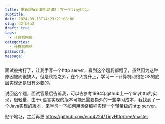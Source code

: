 ```yaml
---
title: 重新理解计算机网络2：写一个tinyhttp
subtitle: 
date: 2024-09-13T14:23:21+08:00
slug: d2fb6a3
draft: true
tags:
  - 计算机网络
categories:
  - 计算机网络
password: 
message:
---
```

面试被拷打了，让我手写一个http server，看到这个题我都懵了，虽然因为这种原因被刷很搞人，但是秋招之外，在个人提升上，学习一下计算机网络在OS的底层实现还是很有必要的。

说回这个题，面试官最后告诉我，可以去参考1994年github上一个tinyhttp的实现，很轻量，由于c语言实现的版本可能还需要额外的一些学习成本，我找到了一个Java实现的版本，来学习一下如何用网络编程实现一个轻量级的http server。

贴个地址，之后再更
https://github.com/ecp4224/TinyHttp/tree/master
